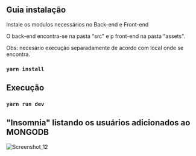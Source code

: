 
## Guia instalação

Instale os modulos necessários no Back-end e Front-end

O back-end encontra-se na pasta "src" e p front-end na pasta "assets".

Obs: necesário execução separadamente de acordo com local onde se encontra. 

### `yarn install`

## Execução

### `yarn run dev`

## "Insomnia" listando os usuários adicionados ao MONGODB

![Screenshot_12](https://github.com/viniciussouzati/formulario/assets/133665304/a66704fc-5b94-4e96-ae05-d122c40e529b)
